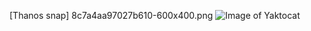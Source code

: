 [Thanos snap] 8c7a4aa97027b610-600x400.png
![Image of Yaktocat](https://octodex.github.com/images/yaktocat.png)
